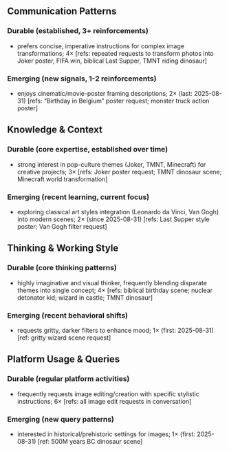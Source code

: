 ## Communication Patterns
### Durable (established, 3+ reinforcements)
- prefers concise, imperative instructions for complex image transformations; 4× [refs: repeated requests to transform photos into Joker poster, FIFA win, biblical Last Supper, TMNT riding dinosaur]

### Emerging (new signals, 1-2 reinforcements)
- enjoys cinematic/movie-poster framing descriptions; 2× (last: 2025-08-31) [refs: “Birthday in Belgium” poster request; monster truck action poster]

## Knowledge & Context
### Durable (core expertise, established over time)
- strong interest in pop-culture themes (Joker, TMNT, Minecraft) for creative projects; 3× [refs: Joker poster request; TMNT dinosaur scene; Minecraft world transformation]

### Emerging (recent learning, current focus)
- exploring classical art styles integration (Leonardo da Vinci, Van Gogh) into modern scenes; 2× (since 2025-08-31) [refs: Last Supper style poster; Van Gogh filter request]

## Thinking & Working Style
### Durable (core thinking patterns)
- highly imaginative and visual thinker, frequently blending disparate themes into single concept; 4× [refs: biblical birthday scene; nuclear detonator kid; wizard in castle; TMNT dinosaur]

### Emerging (recent behavioral shifts)
- requests gritty, darker filters to enhance mood; 1× (first: 2025-08-31) [ref: gritty wizard scene request]

## Platform Usage & Queries
### Durable (regular platform activities)
- frequently requests image editing/creation with specific stylistic instructions; 6× [refs: all image edit requests in conversation]

### Emerging (new query patterns)
- interested in historical/prehistoric settings for images; 1× (first: 2025-08-31) [ref: 500M years BC dinosaur scene]
